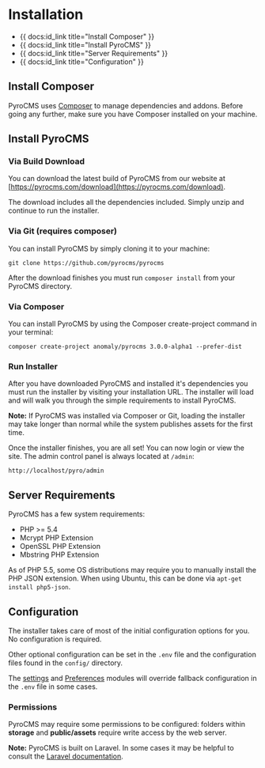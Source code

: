 # Installation

* {{ docs:id_link title="Install Composer" }}
* {{ docs:id_link title="Install PyroCMS" }}
* {{ docs:id_link title="Server Requirements" }}
* {{ docs:id_link title="Configuration" }}

</div>
<div class="doc_content">

## Install Composer

PyroCMS uses [Composer](https://getcomposer.org/) to manage dependencies and addons. Before going any further, make sure you have Composer installed on your machine.

## Install PyroCMS

### Via Build Download

You can download the latest build of PyroCMS from our website at [https://pyrocms.com/download](https://pyrocms.com/download).

The download includes all the dependencies included. Simply unzip and continue to run the installer.

### Via Git (requires composer)

You can install PyroCMS by simply cloning it to your machine:

	git clone https://github.com/pyrocms/pyrocms

After the download finishes you must run `composer install` from your PyroCMS directory.

### Via Composer

You can install PyroCMS by using the Composer create-project command in your terminal:

	composer create-project anomaly/pyrocms 3.0.0-alpha1 --prefer-dist

### Run Installer

After you have downloaded PyroCMS and installed it's dependencies you must run the installer by visiting your installation URL. The installer will load and will walk you through the simple requirements to install PyroCMS.

<div class="note"><strong>Note:</strong> If PyroCMS was installed via Composer or Git, loading the installer may take longer than normal while the system publishes assets for the first time.</div>

Once the installer finishes, you are all set! You can now login or view the site. The admin control panel is always located at `/admin`:

	http://localhost/pyro/admin

## Server Requirements

PyroCMS has a few system requirements:

- PHP >= 5.4
- Mcrypt PHP Extension
- OpenSSL PHP Extension
- Mbstring PHP Extension

As of PHP 5.5, some OS distributions may require you to manually install the PHP JSON extension. When using Ubuntu, this can be done via `apt-get install php5-json`.

## Configuration

The installer takes care of most of the initial configuration options for you. No configuration is required.

Other optional configuration can be set in the `.env` file and the configuration files found in the `config/` directory.

The [settings](#settings) and [Preferences](#preferences) modules will override fallback configuration in the `.env` file in some cases.

### Permissions

PyroCMS may require some permissions to be configured: folders within **storage** and **public/assets** require write access by the web server.

<div class="note"><strong>Note:</strong> PyroCMS is built on Laravel. In some cases it may be helpful to consult the <a href="http://laravel.com/docs">Laravel documentation</a>.</div>
